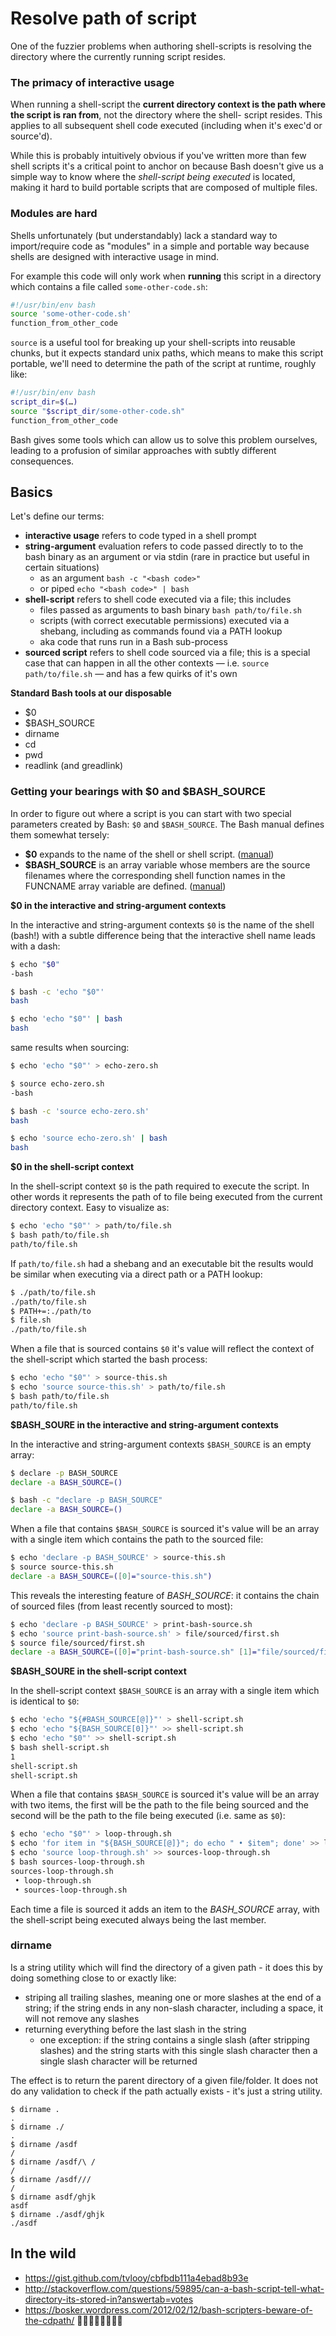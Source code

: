 # Resolve path of script

One of the fuzzier problems when authoring shell-scripts is resolving the directory
where  the currently running script resides.

### The primacy of interactive usage

When running a shell-script the **current directory context is the path where the
script is ran from**, not the directory where the shell- script resides. This applies
to all subsequent shell code executed (including when it's exec'd or source'd).

While this is probably intuitively obvious if you've written more than few shell
scripts it's a critical point to anchor on because Bash doesn't give us a simple
way to know where the _shell-script being executed_ is located, making it hard to build
portable scripts that are composed of multiple files.

### Modules are hard

Shells unfortunately (but understandably) lack a standard way to import/require code as
"modules" in a simple and portable way because shells are designed with interactive usage
in mind.

For example this code will only work when **running** this script in a directory
which contains a file called `some-other-code.sh`:

```sh
#!/usr/bin/env bash
source 'some-other-code.sh'
function_from_other_code
```

`source` is a useful tool for breaking up your shell-scripts into reusable chunks,
but it expects standard unix paths, which means to make this script portable, we'll
need to determine the path of the script at runtime, roughly like:

```sh
#!/usr/bin/env bash
script_dir=$(…)
source "$script_dir/some-other-code.sh"
function_from_other_code
```

Bash gives some tools which can allow us to solve this problem ourselves, leading
to a profusion of similar approaches with subtly different consequences.

## Basics

Let's define our terms:

- **interactive usage** refers to code typed in a shell prompt
- **string-argument** evaluation refers to code passed directly to to the bash
  binary as an argument or via stdin (rare in practice but useful in certain situations)
  - as an argument `bash -c "<bash code>"`
  - or piped `echo "<bash code>" | bash`
- **shell-script** refers to shell code executed via a file; this includes
  - files passed as arguments to bash binary `bash path/to/file.sh`
  - scripts (with correct executable permissions) executed via a shebang, including
    as commands found via a PATH lookup
  - aka code that runs run in a Bash sub-process
- **sourced script** refers to shell code sourced via a file; this is a special
  case that can happen in all the other contexts — i.e. `source path/to/file.sh`
  — and has a few quirks of it's own

**Standard Bash tools at our disposable**

- $0
- $BASH_SOURCE
- dirname
- cd
- pwd
- readlink (and greadlink)

### Getting your bearings with $0 and $BASH\_SOURCE

In order to figure out where a script is you can start with two special parameters
created by Bash: `$0` and `$BASH_SOURCE`. The Bash manual defines them somewhat
tersely:

- **$0** expands to the name of the shell or shell script. ([manual](https://www.gnu.org/software/bash/manual/bash.html#index-0))
- **$BASH_SOURCE** is an array variable whose members are the source filenames where
  the corresponding shell function names in the FUNCNAME array variable are defined.
  ([manual](https://www.gnu.org/software/bash/manual/bash.html#index-BASH_005fSOURCE))

**$0 in the interactive and string-argument contexts**

In the interactive and string-argument contexts `$0` is the name of the shell (bash!)
with a subtle difference being that the interactive shell name leads with a dash:

```sh
$ echo "$0"
-bash

$ bash -c 'echo "$0"'
bash

$ echo 'echo "$0"' | bash
bash
```

same results when sourcing:

```sh
$ echo 'echo "$0"' > echo-zero.sh

$ source echo-zero.sh
-bash

$ bash -c 'source echo-zero.sh'
bash

$ echo 'source echo-zero.sh' | bash
bash
```

**$0 in the shell-script context**

In the shell-script context `$0` is the path required to execute the script. In
other words it represents the path of to file being executed from the current
directory context. Easy to visualize as:

```sh
$ echo 'echo "$0"' > path/to/file.sh
$ bash path/to/file.sh
path/to/file.sh
```

If `path/to/file.sh` had a shebang and an executable bit the results would be
similar when executing via a direct path or a PATH lookup:

```sh
$ ./path/to/file.sh
./path/to/file.sh
$ PATH+=:./path/to
$ file.sh
./path/to/file.sh
```

When a file that is sourced contains `$0` it's value will reflect the context
of the shell-script which started the bash process:

```sh
$ echo 'echo "$0"' > source-this.sh
$ echo 'source source-this.sh' > path/to/file.sh
$ bash path/to/file.sh
path/to/file.sh
```

**$BASH_SOURE in the interactive and string-argument contexts**

In the interactive and string-argument contexts `$BASH_SOURCE` is an empty array:

```sh
$ declare -p BASH_SOURCE
declare -a BASH_SOURCE=()

$ bash -c "declare -p BASH_SOURCE"
declare -a BASH_SOURCE=()
```

When a file that contains `$BASH_SOURCE` is sourced it's value will be an array
with a single item which contains the path to the sourced file:

```sh
$ echo 'declare -p BASH_SOURCE' > source-this.sh
$ source source-this.sh
declare -a BASH_SOURCE=([0]="source-this.sh")
```

This reveals the interesting feature of _BASH\_SOURCE_: it contains the chain of
sourced files (from least recently sourced to most):

```sh
$ echo 'declare -p BASH_SOURCE' > print-bash-source.sh
$ echo 'source print-bash-source.sh' > file/sourced/first.sh
$ source file/sourced/first.sh
declare -a BASH_SOURCE=([0]="print-bash-source.sh" [1]="file/sourced/first.sh")
```

**$BASH_SOURE in the shell-script context**

In the shell-script context `$BASH_SOURCE` is an array with a single item which
is identical to `$0`:

```sh
$ echo 'echo "${#BASH_SOURCE[@]}"' > shell-script.sh
$ echo 'echo "${BASH_SOURCE[0]}"' >> shell-script.sh
$ echo 'echo "$0"' >> shell-script.sh
$ bash shell-script.sh
1
shell-script.sh
shell-script.sh
```

When a file that contains `$BASH_SOURCE` is sourced it's value will be an array
with two items, the first will be the path to the file being sourced and the second
will be the path to the file being executed (i.e. same as `$0`):

```sh
$ echo 'echo "$0"' > loop-through.sh
$ echo 'for item in "${BASH_SOURCE[@]}"; do echo " • $item"; done' >> loop-through.sh
$ echo 'source loop-through.sh' >> sources-loop-through.sh
$ bash sources-loop-through.sh
sources-loop-through.sh
 • loop-through.sh
 • sources-loop-through.sh
```

Each time a file is sourced it adds an item to the _BASH\_SOURCE_ array, with the
shell-script being executed always being the last member.

### dirname

Is a string utility which will find the directory of a given path - it does this by
doing something close to or exactly like:

- striping all trailing slashes, meaning one or more slashes at the end of a string;
  if the string ends in any non-slash character, including a space, it will not
  remove any slashes
- returning everything before the last slash in the string
  - one exception: if the string contains a single slash (after stripping slashes)
    and the string starts with this single slash character then a single slash
    character will be returned

The effect is to return the parent directory of a given file/folder. It does not
do any validation to check if the path actually exists - it's just a string utility.

```
$ dirname .
.
$ dirname ./
.
$ dirname /asdf
/
$ dirname /asdf/\ /
/
$ dirname /asdf///
/
$ dirname asdf/ghjk
asdf
$ dirname ./asdf/ghjk
./asdf
```

## In the wild

- https://gist.github.com/tvlooy/cbfbdb111a4ebad8b93e
- http://stackoverflow.com/questions/59895/can-a-bash-script-tell-what-directory-its-stored-in?answertab=votes
- https://bosker.wordpress.com/2012/02/12/bash-scripters-beware-of-the-cdpath/


